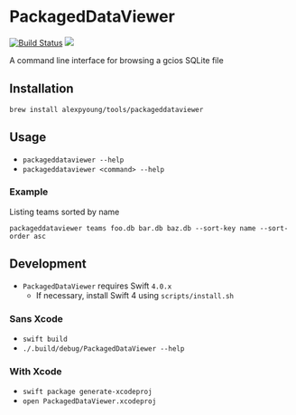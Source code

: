 # PackagedDataViewer

[![Build Status](https://travis-ci.org/alexpyoung/PackagedDataViewer.svg?branch=master)](https://travis-ci.org/alexpyoung/PackagedDataViewer) ![](https://img.shields.io/badge/swift-4.0-orange.svg)

A command line interface for browsing a gcios SQLite file

## Installation
```
brew install alexpyoung/tools/packageddataviewer
```

## Usage
- `packageddataviewer --help`
- `packageddataviewer <command> --help`

### Example
Listing teams sorted by name
```
packageddataviewer teams foo.db bar.db baz.db --sort-key name --sort-order asc
```

## Development
- `PackagedDataViewer` requires Swift `4.0.x`
    - If necessary, install Swift 4 using `scripts/install.sh`
### Sans Xcode
- `swift build`
- `./.build/debug/PackagedDataViewer --help`
### With Xcode
- `swift package generate-xcodeproj`
- `open PackagedDataViewer.xcodeproj`
